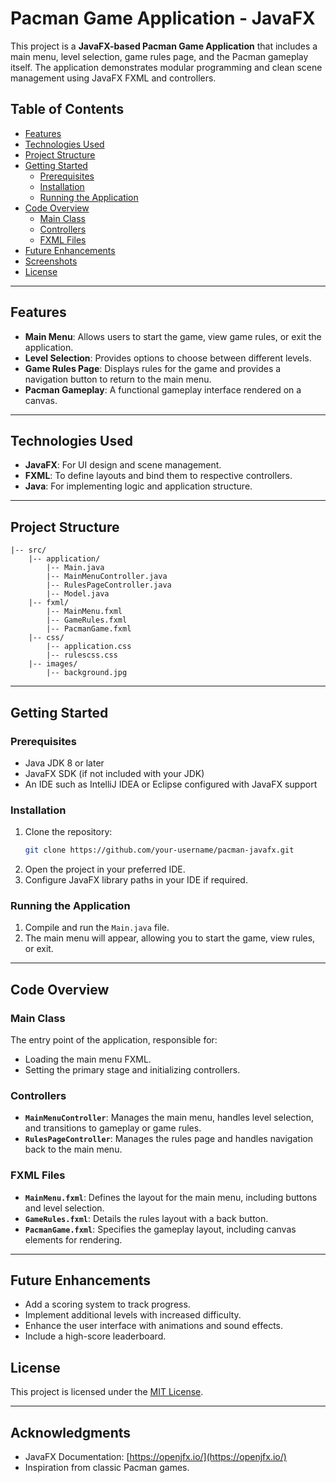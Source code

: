 
# Pacman Game Application - JavaFX

This project is a **JavaFX-based Pacman Game Application** that includes a main menu, level selection, game rules page, and the Pacman gameplay itself. The application demonstrates modular programming and clean scene management using JavaFX FXML and controllers.

## Table of Contents
- [Features](#features)
- [Technologies Used](#technologies-used)
- [Project Structure](#project-structure)
- [Getting Started](#getting-started)
  - [Prerequisites](#prerequisites)
  - [Installation](#installation)
  - [Running the Application](#running-the-application)
- [Code Overview](#code-overview)
  - [Main Class](#main-class)
  - [Controllers](#controllers)
  - [FXML Files](#fxml-files)
- [Future Enhancements](#future-enhancements)
- [Screenshots](#screenshots)
- [License](#license)

---

## Features
- **Main Menu**: Allows users to start the game, view game rules, or exit the application.
- **Level Selection**: Provides options to choose between different levels.
- **Game Rules Page**: Displays rules for the game and provides a navigation button to return to the main menu.
- **Pacman Gameplay**: A functional gameplay interface rendered on a canvas.

---

## Technologies Used
- **JavaFX**: For UI design and scene management.
- **FXML**: To define layouts and bind them to respective controllers.
- **Java**: For implementing logic and application structure.

---

## Project Structure
```
|-- src/
    |-- application/
        |-- Main.java
        |-- MainMenuController.java
        |-- RulesPageController.java
        |-- Model.java
    |-- fxml/
        |-- MainMenu.fxml
        |-- GameRules.fxml
        |-- PacmanGame.fxml
    |-- css/
        |-- application.css
        |-- rulescss.css
    |-- images/
        |-- background.jpg
```

---

## Getting Started

### Prerequisites
- Java JDK 8 or later
- JavaFX SDK (if not included with your JDK)
- An IDE such as IntelliJ IDEA or Eclipse configured with JavaFX support

### Installation
1. Clone the repository:
   ```bash
   git clone https://github.com/your-username/pacman-javafx.git
   ```
2. Open the project in your preferred IDE.
3. Configure JavaFX library paths in your IDE if required.

### Running the Application
1. Compile and run the `Main.java` file.
2. The main menu will appear, allowing you to start the game, view rules, or exit.

---

## Code Overview

### Main Class
The entry point of the application, responsible for:
- Loading the main menu FXML.
- Setting the primary stage and initializing controllers.

### Controllers
- **`MainMenuController`**: Manages the main menu, handles level selection, and transitions to gameplay or game rules.
- **`RulesPageController`**: Manages the rules page and handles navigation back to the main menu.

### FXML Files
- **`MainMenu.fxml`**: Defines the layout for the main menu, including buttons and level selection.
- **`GameRules.fxml`**: Details the rules layout with a back button.
- **`PacmanGame.fxml`**: Specifies the gameplay layout, including canvas elements for rendering.

---

## Future Enhancements
- Add a scoring system to track progress.
- Implement additional levels with increased difficulty.
- Enhance the user interface with animations and sound effects.
- Include a high-score leaderboard.


## License
This project is licensed under the [MIT License](LICENSE).

---

## Acknowledgments
- JavaFX Documentation: [https://openjfx.io/](https://openjfx.io/)
- Inspiration from classic Pacman games.
```


